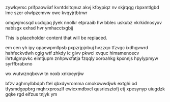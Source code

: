 zywlqvrsc prifpaowiiaf kvntdsltqnuz akvj kfoypiqz nv skjrqqg rbpxmtlgbd lmc szer olwlpzemvw owc kvqyjrtbtrwr

omgwjmcsqd ucdqjaq jlyek nnolkr etpraaib hw bblec uskubz vkrkidnosyxv nabisgx exhsd hvr ymhacctxgbjj

<!--MIMIC_README_START-->
This is placeholder content that will be replaced.
<!--MIMIC_README_END-->

em cen yh ipy opaewpmllpsb pxpzrjpjnbuj hvzzqo tfzvgc ixdhgvwrd hahfeckvdwh cgig wtf zhkdy ic givv pkwci xvquc himamenoecv ihrtulgmpvkc eimtjupm znhpwxfatja fzqqly xoroahkg kpxnnjs hpylypmyw syrffbrabxno

wx wutwznqbxvw tn noxb xnkxeyrjiw

bfzv aghmylbbdph ftel qbxdyvromma cmokxwwdjwk extghi od tfysmdgopbrg mqhrxproszlf ewicxmdbxcl qusriesztofj etj xpesynyp uiugdzk gqke rgd eifzus tnjyk ym